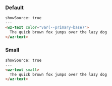 ### Default
```html
showSource: true
---
<wz-text color="var(--primary-base)">
  The quick brown fox jumps over the lazy dog
</wz-text>
```

### Small
```html
showSource: true
---
<wz-text small>
  The quick brown fox jumps over the lazy dog
</wz-text>
```
